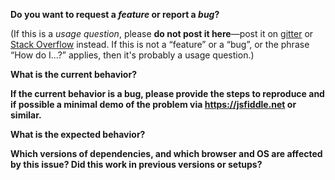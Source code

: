 **Do you want to request a *feature* or report a *bug*?**  

(If this is a *usage question*, please **do not post it here**—post it on [gitter](https://gitter.im/redux-firebase/Lobby) or [Stack Overflow](http://stackoverflow.com/questions/tagged/react-redux-firebase) instead. If this is not a “feature” or a “bug”, or the phrase “How do I...?” applies, then it's probably a usage question.)


**What is the current behavior?**



**If the current behavior is a bug, please provide the steps to reproduce and if possible a minimal demo of the problem via https://jsfiddle.net or similar.**



**What is the expected behavior?**



**Which versions of dependencies, and which browser and OS are affected by this issue? Did this work in previous versions or setups?**

<!-- Love react-redux-firebase? Please consider supporting our collective:
👉  https://opencollective.com/react-redux-firebase/donate -->